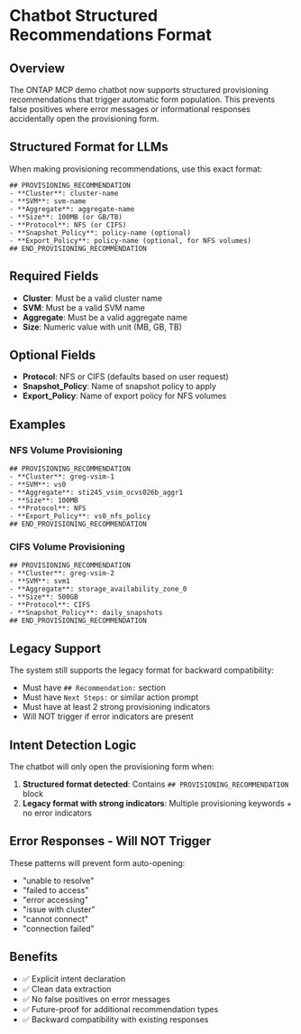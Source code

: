# Chatbot Structured Recommendations Format

## Overview
The ONTAP MCP demo chatbot now supports structured provisioning recommendations that trigger automatic form population. This prevents false positives where error messages or informational responses accidentally open the provisioning form.

## Structured Format for LLMs

When making provisioning recommendations, use this exact format:

```
## PROVISIONING_RECOMMENDATION
- **Cluster**: cluster-name
- **SVM**: svm-name  
- **Aggregate**: aggregate-name
- **Size**: 100MB (or GB/TB)
- **Protocol**: NFS (or CIFS)
- **Snapshot_Policy**: policy-name (optional)
- **Export_Policy**: policy-name (optional, for NFS volumes)
## END_PROVISIONING_RECOMMENDATION
```

## Required Fields
- **Cluster**: Must be a valid cluster name
- **SVM**: Must be a valid SVM name  
- **Aggregate**: Must be a valid aggregate name
- **Size**: Numeric value with unit (MB, GB, TB)

## Optional Fields
- **Protocol**: NFS or CIFS (defaults based on user request)
- **Snapshot_Policy**: Name of snapshot policy to apply
- **Export_Policy**: Name of export policy for NFS volumes

## Examples

### NFS Volume Provisioning
```
## PROVISIONING_RECOMMENDATION
- **Cluster**: greg-vsim-1
- **SVM**: vs0
- **Aggregate**: sti245_vsim_ocvs026b_aggr1
- **Size**: 100MB
- **Protocol**: NFS
- **Export_Policy**: vs0_nfs_policy
## END_PROVISIONING_RECOMMENDATION
```

### CIFS Volume Provisioning
```
## PROVISIONING_RECOMMENDATION
- **Cluster**: greg-vsim-2
- **SVM**: svm1
- **Aggregate**: storage_availability_zone_0
- **Size**: 500GB
- **Protocol**: CIFS
- **Snapshot_Policy**: daily_snapshots
## END_PROVISIONING_RECOMMENDATION
```

## Legacy Support
The system still supports the legacy format for backward compatibility:
- Must have `## Recommendation:` section
- Must have `Next Steps:` or similar action prompt
- Must have at least 2 strong provisioning indicators
- Will NOT trigger if error indicators are present

## Intent Detection Logic
The chatbot will only open the provisioning form when:
1. **Structured format detected**: Contains `## PROVISIONING_RECOMMENDATION` block
2. **Legacy format with strong indicators**: Multiple provisioning keywords + no error indicators

## Error Responses - Will NOT Trigger
These patterns will prevent form auto-opening:
- "unable to resolve"
- "failed to access" 
- "error accessing"
- "issue with cluster"
- "cannot connect"
- "connection failed"

## Benefits
- ✅ Explicit intent declaration
- ✅ Clean data extraction
- ✅ No false positives on error messages
- ✅ Future-proof for additional recommendation types
- ✅ Backward compatibility with existing responses